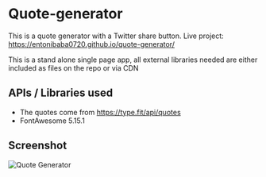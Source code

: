 # Quote-generator
This is a quote generator with a Twitter share button.
Live project: https://entonibaba0720.github.io/quote-generator/

This is a stand alone single page app, all external libraries needed are either included as files on the repo or via CDN

## APIs / Libraries used
 - The quotes come from https://type.fit/api/quotes 
 - FontAwesome 5.15.1
 
## Screenshot
![Quote Generator](https://user-images.githubusercontent.com/22793732/99883016-c45ff580-2c24-11eb-92bb-5b0d62089d25.png)

